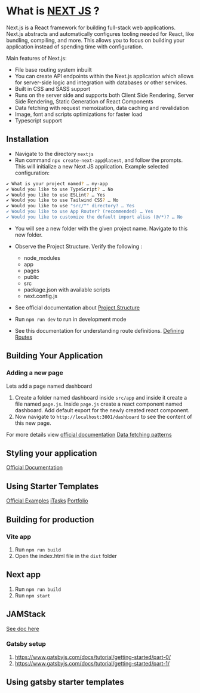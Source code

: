 # What is [NEXT JS](https://nextjs.org/) ?

Next.js is a React framework for building full-stack web applications.  
Next.js abstracts and automatically configures tooling needed for React, like bundling, compiling, and more. This allows you to focus on building your application instead of spending time with configuration.

Main features of Next.js:
- File base routing system inbuilt
- You can create API endpoints within the Next.js application which allows for server-side logic and integration with databases or other services.
- Built in CSS and SASS support
- Runs on the server side and supports both Client Side Rendering, Server Side Rendering, Static Generation of React Components
- Data fetching with request memoization, data caching and revalidation
- Image, font and scripts optimizations for faster load
- Typescript support

## Installation

- Navigate to the directory `nextjs`
- Run command  `npx create-next-app@latest`, and follow the prompts. This will initialize a new Next JS application.
  Example selected configuration:

```bash
✔ What is your project named? … my-app
✔ Would you like to use TypeScript? … No
✔ Would you like to use ESLint? … Yes
✔ Would you like to use Tailwind CSS? … No  
✔ Would you like to use "src/"" directory? … Yes
✔ Would you like to use App Router? (recommended) … Yes
✔ Would you like to customize the default import alias (@/*)? … No
```

- You will see a new folder with the given project name. Navigate to this new folder.
- Observe the Project Structure. Verify the following :
  - node_modules 
  - app
  - pages
  - public
  - src
  - package.json with available scripts
  - next.config.js
- See official documentation about [Project Structure](https://nextjs.org/docs/getting-started/project-structure)

- Run `npm run dev` to run in development mode
- See this documentation for understanding route definitions. [Defining Routes](https://nextjs.org/docs/app/building-your-application/routing/defining-routes)


## Building Your Application

### Adding a new page 
Lets add a page named dashboard 
1. Create a folder named dashboard inside `src/app` and inside it create a file named `page.js`. Inside `page.js` create a react component named dashboard. Add default export for the newly created react component. 
2. Now navigate to `http://localhost:3001/dashboard` to see the content of this new page.

For more details view [official documentation](https://nextjs.org/docs/app/building-your-application)
[Data fetching patterns](https://nextjs.org/docs/app/building-your-application/data-fetching/patterns)


## Styling your application 
[Official Documentation](https://nextjs.org/docs/app/building-your-application/styling)


## Using Starter Templates
[Official Examples](https://github.com/vercel/next.js/tree/canary/examples)
[iTasks](https://github.com/alsiam/iTasks/tree/main)
[Portfolio](https://github.com/vercel/nextjs-portfolio-starter/tree/main)


## Building for production
  
### Vite app
  1. Run `npm run build`
  2. Open the index.html file in the `dist` folder 

## Next app
1. Run `npm run build`
2. Run `npm start`


## JAMStack
[See doc here](https://www.netlify.com/jamstack/)

### Gatsby setup
1. https://www.gatsbyjs.com/docs/tutorial/getting-started/part-0/
2. https://www.gatsbyjs.com/docs/tutorial/getting-started/part-1/

## Using gatsby starter templates
